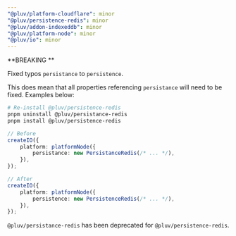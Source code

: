 ```yaml
---
"@pluv/platform-cloudflare": minor
"@pluv/persistence-redis": minor
"@pluv/addon-indexeddb": minor
"@pluv/platform-node": minor
"@pluv/io": minor
---
```


**BREAKING **

Fixed typos `persistance` to `persistence`.

This does mean that all properties referencing `persistance` will need to be fixed. Examples below:

```bash
# Re-install @pluv/persistence-redis
pnpm uninstall @pluv/persistance-redis
pnpm install @pluv/persistence-redis
```

```ts
// Before
createIO({
    platform: platformNode({
        persistance: new PersistanceRedis(/* ... */),
    }),
});

// After
createIO({
    platform: platformNode({
        persistence: new PersistenceRedis(/* ... */),
    }),
});
```

`@pluv/persistance-redis` has been deprecated for `@pluv/persistence-redis`.
